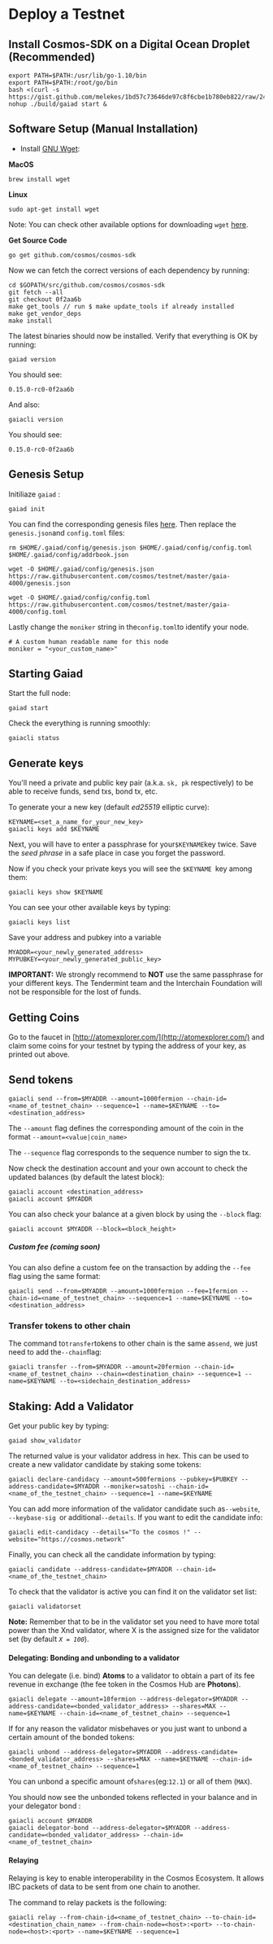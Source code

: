 # Deploy a Testnet

## Install Cosmos-SDK on a Digital Ocean Droplet \(Recommended\)

```
export PATH=$PATH:/usr/lib/go-1.10/bin
export PATH=$PATH:/root/go/bin
bash <(curl -s https://gist.github.com/melekes/1bd57c73646de97c8f6cbe1b780eb822/raw/2447b0fbf95775852c93a91ed3e12631c7ceb648/install.sh)
nohup ./build/gaiad start &
```

## Software Setup \(Manual Installation\)

- Install [GNU Wget](https://www.gnu.org/software/wget/):

**MacOS**

```
brew install wget
```

**Linux**

```
sudo apt-get install wget
```

Note: You can check other available options for downloading `wget` [here](https://www.gnu.org/software/wget/faq.html#download).

**Get Source Code**

```
go get github.com/cosmos/cosmos-sdk
```

Now we can fetch the correct versions of each dependency by running:

```
cd $GOPATH/src/github.com/cosmos/cosmos-sdk
git fetch --all
git checkout 0f2aa6b
make get_tools // run $ make update_tools if already installed
make get_vendor_deps
make install
```

The latest binaries should now be installed. Verify that everything is OK by running:

```
gaiad version
```

You should see:

```
0.15.0-rc0-0f2aa6b
```

And also:

```
gaiacli version
```

You should see:

```
0.15.0-rc0-0f2aa6b
```

## Genesis Setup

Initiliaze `gaiad` :

```
gaiad init
```

You can find the corresponding genesis files [here](https://github.com/tendermint/testnets). Then replace the `genesis.json`and `config.toml` files:

```
rm $HOME/.gaiad/config/genesis.json $HOME/.gaiad/config/config.toml $HOME/.gaiad/config/addrbook.json

wget -O $HOME/.gaiad/config/genesis.json https://raw.githubusercontent.com/cosmos/testnet/master/gaia-4000/genesis.json

wget -O $HOME/.gaiad/config/config.toml https://raw.githubusercontent.com/cosmos/testnet/master/gaia-4000/config.toml
```

Lastly change the `moniker` string in the`config.toml`to identify your node.

```
# A custom human readable name for this node
moniker = "<your_custom_name>"
```


## Starting Gaiad

Start the full node:

```
gaiad start
```

Check the everything is running smoothly:

```
gaiacli status
```

## Generate keys

You'll need a private and public key pair \(a.k.a. `sk, pk` respectively\) to be able to receive funds, send txs, bond tx, etc.

To generate your a new key \(default _ed25519_ elliptic curve\):

```
KEYNAME=<set_a_name_for_your_new_key>
gaiacli keys add $KEYNAME
```

Next, you will have to enter a passphrase for your`$KEYNAME`key twice. Save the _seed phrase_ in a safe place in case you forget the password.

Now if you check your private keys you will see the `$KEYNAME `key among them:

```
gaiacli keys show $KEYNAME
```

You can see your other available keys by typing:

```
gaiacli keys list
```

Save your address and pubkey into a variable

```
MYADDR=<your_newly_generated_address>
MYPUBKEY=<your_newly_generated_public_key>
```

**IMPORTANT:** We strongly recommend to **NOT** use the same passphrase for your different keys. The Tendermint team and the Interchain Foundation will not be responsible for the lost of funds.

## Getting Coins

Go to the faucet in [http://atomexplorer.com/](http://atomexplorer.com/) and claim some coins for your testnet by typing the address of your key, as printed out above.

## Send tokens

```
gaiacli send --from=$MYADDR --amount=1000fermion --chain-id=<name_of_testnet_chain> --sequence=1 --name=$KEYNAME --to=<destination_address>
```

The `--amount` flag defines the corresponding amount of the coin in the format `--amount=<value|coin_name>`

The `--sequence` flag corresponds to the sequence number to sign the tx.

Now check the destination account and your own account to check the updated balances \(by default the latest block\):

```
gaiacli account <destination_address>
gaiacli account $MYADDR
```

You can also check your balance at a given block by using the `--block` flag:

```
gaiacli account $MYADDR --block=<block_height>
```

##### Custom fee \(coming soon\)

You can also define a custom fee on the transaction by adding the `--fee` flag using the same format:

```
gaiacli send --from=$MYADDR --amount=1000fermion --fee=1fermion --chain-id=<name_of_testnet_chain> --sequence=1 --name=$KEYNAME --to=<destination_address>
```

### Transfer tokens to other chain

The command to`transfer`tokens to other chain is the same as`send`, we just need to add the`--chain`flag:

```
gaiacli transfer --from=$MYADDR --amount=20fermion --chain-id=<name_of_testnet_chain> --chain=<destination_chain> --sequence=1 --name=$KEYNAME --to=<sidechain_destination_address>
```

## Staking: Add a Validator

Get your public key by typing:

```
gaiad show_validator
```

The returned value is your validator address in hex. This can be used to create a new validator candidate by staking some tokens:

```
gaiacli declare-candidacy --amount=500fermions --pubkey=$PUBKEY --address-candidate=$MYADDR --moniker=satoshi --chain-id=<name_of_the_testnet_chain> --sequence=1 --name=$KEYNAME
```

You can add more information of the validator candidate such as`--website`, `--keybase-sig `or additional`--details`. If you want to edit the candidate info:

```
gaiacli edit-candidacy --details="To the cosmos !" --website="https://cosmos.network"
```

Finally, you can check all the candidate information by typing:

```
gaiacli candidate --address-candidate=$MYADDR --chain-id=<name_of_the_testnet_chain>
```

To check that the validator is active you can find it on the validator set list:

```
gaiacli validatorset
```

**Note:** Remember that to be in the validator set you need to have more total power than the Xnd validator, where X is the assigned size for the validator set \(by default _`X = 100`_\).

#### Delegating: Bonding and unbonding to a validator

You can delegate \(i.e. bind\) **Atoms** to a validator to obtain a part of its fee revenue in exchange \(the fee token in the Cosmos Hub are **Photons**\).

```
gaiacli delegate --amount=10fermion --address-delegator=$MYADDR --address-candidate=<bonded_validator_address> --shares=MAX --name=$KEYNAME --chain-id=<name_of_testnet_chain> --sequence=1
```

If for any reason the validator misbehaves or you just want to unbond a certain amount of the bonded tokens:

```
gaiacli unbond --address-delegator=$MYADDR --address-candidate=<bonded_validator_address> --shares=MAX --name=$KEYNAME --chain-id=<name_of_testnet_chain> --sequence=1
```

You can unbond a specific amount of`shares`\(eg:`12.1`\) or all of them \(`MAX`\).

You should now see the unbonded tokens reflected in your balance and in your delegator bond :

```
gaiacli account $MYADDR
gaiacli delegator-bond --address-delegator=$MYADDR --address-candidate=<bonded_validator_address> --chain-id=<name_of_testnet_chain>
```

#### Relaying

Relaying is key to enable interoperability in the Cosmos Ecosystem. It allows IBC packets of data to be sent from one chain to another.

The command to relay packets is the following:

```
gaiacli relay --from-chain-id=<name_of_testnet_chain> --to-chain-id=<destination_chain_name> --from-chain-node=<host>:<port> --to-chain-node=<host>:<port> --name=$KEYNAME --sequence=1
```

